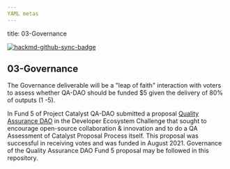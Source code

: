 ```yaml
---
YAML metas
---
```

title: 03-Governance

[![hackmd-github-sync-badge](https://hackmd.io/jPvWGFSdQvypPcBO8JgFrw/badge)](https://hackmd.io/jPvWGFSdQvypPcBO8JgFrw)


## 03-Governance

The Governance deliverable will be a "leap of faith" interaction with voters to assess whether QA-DAO should be funded $5 given the delivery of 80% of outputs (1 -5).

In Fund 5 of Project Catalyst QA-DAO submitted a proposal [Quality Assurance DAO](https://cardano.ideascale.com/a/dtd/Quality-Assurance-DAO/351678-48088) in the Developer Ecosystem Challenge that sought to encourage open-source collaboration & innovation and to do a QA Assessment of Catalyst Proposal Process itself. This proposal was successful in receiving votes and was funded in August 2021. Governance of the Quality Assurance DAO Fund 5 proposal may be followed in this repository.